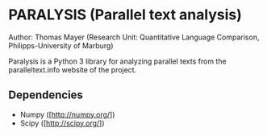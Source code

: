 PARALYSIS (Parallel text analysis)
=========

Author: Thomas Mayer (Research Unit: Quantitative Language Comparison, Philipps-University of Marburg)

Paralysis is a Python 3 library for analyzing parallel texts from the paralleltext.info website of the project. 

Dependencies
-

* Numpy ([http://numpy.org/])
* Scipy ([http://scipy.org/])
